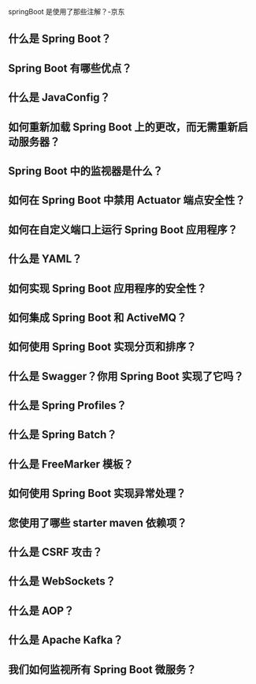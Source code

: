 springBoot 是使用了那些注解？-京东

## 什么是 Spring Boot？

## Spring Boot 有哪些优点？

## 什么是 JavaConfig？

## 如何重新加载 Spring Boot 上的更改，而无需重新启动服务器？

## Spring Boot 中的监视器是什么？

## 如何在 Spring Boot 中禁用 Actuator 端点安全性？

## 如何在自定义端口上运行 Spring Boot 应用程序？

## 什么是 YAML？

## 如何实现 Spring Boot 应用程序的安全性？

## 如何集成 Spring Boot 和 ActiveMQ？

## 如何使用 Spring Boot 实现分页和排序？

## 什么是 Swagger？你用 Spring Boot 实现了它吗？

## 什么是 Spring Profiles？

## 什么是 Spring Batch？

## 什么是 FreeMarker 模板？

## 如何使用 Spring Boot 实现异常处理？

## 您使用了哪些 starter maven 依赖项？

## 什么是 CSRF 攻击？

## 什么是 WebSockets？

## 什么是 AOP？

## 什么是 Apache Kafka？

## 我们如何监视所有 Spring Boot 微服务？